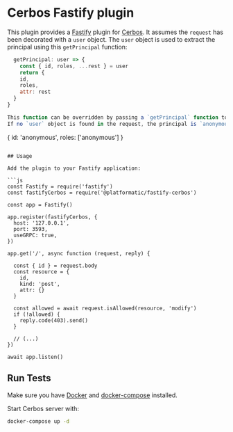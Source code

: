 
# Cerbos Fastify plugin

This plugin provides a [Fastify](https://www.fastify.io/) plugin for [Cerbos](https://cerbos.dev).
It assumes the `request` has been decorated with a `user` object. The `user` object is used to extract the principal using this `getPrincipal` function: 

```js
  getPrincipal: user => {
    const { id, roles, ...rest } = user
    return {
    id,
    roles, 
    attr: rest
  }
}

This function can be overridden by passing a `getPrincipal` function to the plugin options.
If no `user` object is found in the request, the principal is `anonymous` principal:
```
  { 
    id: 'anonymous', 
    roles: ['anonymous'] 
  }

```

## Usage

Add the plugin to your Fastify application:

```js
const Fastify = require('fastify')
const fastifyCerbos = require('@platformatic/fastify-cerbos')

const app = Fastify()

app.register(fastifyCerbos, {
  host: '127.0.0.1',
  port: 3593,
  useGRPC: true,
})

app.get('/', async function (request, reply) {

  const { id } = request.body
  const resource = {
    id,
    kind: 'post',
    attr: {}
  }
  
  const allowed = await request.isAllowed(resource, 'modify')
  if (!allowed) {
    reply.code(403).send()
  }
  
  // (...)
})

await app.listen()

```

## Run Tests

Make sure you have [Docker](https://docs.docker.com/get-docker/) and [docker-compose](https://github.com/docker/compose) installed.

Start Cerbos server with:

```bash
docker-compose up -d 
```


